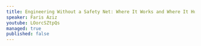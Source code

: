 ```yaml
---
title: Engineering Without a Safety Net: Where It Works and Where It Hurts
speaker: Faris Aziz
youtube: LOorcSZtpQs
managed: true
published: false
---
```

